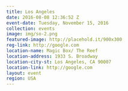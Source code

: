 ```yaml
---
title: Los Angeles
date: 2016-08-08 12:36:52 Z
event-date: Tuesday, November 15, 2016
collection: events
image: img/so-2.png
featured-image: http://placehold.it/900x300
reg-link: http://google.com
location-name: Magic Box/ The Reef
location-address: 1933 S. Broadway
location-city-st: Los Angeles, CA 90007
location-link: http://google.com
layout: event
region: USA
---
```

